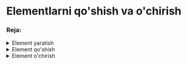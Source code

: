 # Elementlarni qo'shish va o'chirish

### Reja:

<details>
    <summary>Element yaratish</summary>

> <br> 💡 JavaScript dasturlash tilida DOM API ning <span style="color: coral">createElement()</span> methodini chaqirish orqali yangi element yaratish imkoni mavjud <br><br>

<br>

### Umumiy ko'rinishi:

````javascript
    document.createElement(tagNomi, option);
````
Misol:
````javascript
    const paragraph = document.createElement('p');
````

> <br> 💡 DOM API orqali text yaratish uchun uning <span style="color: coral;">createTextNode()</span> methodidan foydalanishimiz mumkin <br><br>

````javascript
    const text = document.createTextNode('Bu yerda xatboshi yozilgan');
````

<br>

</details>

<details>
    <summary>Element qo'shish</summary>

> <br> 💡 DOM API ning <span style="color: coral">appendChild()</span> methodini chaqirish orqali elementlarni o'zaro qo'shishimiz mumkin <br><br>

<br>

### Umumiy ko'rinishi

````javascript
    element.appendChild(anotherElement);
````

<br>

### Misol

````javascript
    const paragraph = document.createElement('p');
    const text = document.createTextNode('Bu yerda xatboshi yozilgan');
    paragraph.appendChild(text);

    -----

    const box = document.getElementById('box');
    box.appendChild(paragraph);
````

> <br> 💡 DOM API orqali berilgan node elementlarning parent(ota-ona) va child(farzand) elementlarini ko'rish imkoniyati mavjud ekan. Parentni ajratib olish uchun berilgan elementning <span style="color:coral">parentElement</span> yoki <span style="color:coral">parentNode</span> attributiga murojaat qilishimiz mumkin. Childlarni ko'rish uchun esa <span style="color:coral">children</span> yoki <span style="color:coral">childNodes</span> attributiga murojaat qilishimiz mumkin. <br><br>

<br>

### Umumiy ko'rinishi:

````javascript
    const element = document.getElementById('elementId');

    element.parentElement;
    element.children;

    ----------

    element.parentNode;
    element.childNodes;
````

<br>

### Misol:

````javascript
    const main = document.getElementById('main');

    console.log(main.parentElement);
    console.log(main.children);
````

</details>

<details>
    <summary>Element o'chirish</summary>

> <br> 💡 JavaScript dasturlash tilida DOM API ning <span style="color: coral;">remove()</span>  methodini chaqirish orqali ko'rsatilgan elementni DOM dan olib tashlash imkoni mavjud<br><br>

<br>

### Umumiy ko'rinishi:

````javascript
    element.remove();
````

<br>

````javascript
    const paragraph = document.getElementById('elementId');
    paragraph.remove();
````

</details>